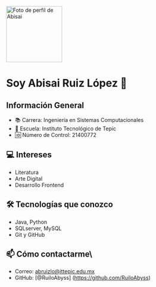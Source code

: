 <img src="https://avatars.githubusercontent.com/u/204825243?v=4" width="150" alt = "Foto de perfil de Abisai" />

# Soy Abisai Ruiz López 👋

## Información General
- 📚 Carrera: Ingeniería en Sistemas Computacionales
- 🏫 Escuela: Instituto Tecnológico de Tepic
- 🆔 Número de Control: 21400772

## 💻 Intereses
- Literatura
- Arte Digital
- Desarrollo Frontend

## 🛠 Tecnologías que conozco
- Java, Python
- SQLserver, MySQL
- Git y GitHub

## 📫 Cómo contactarme\
- Correo: abruizlo@ittepic.edu.mx
- GitHub: [@RuiloAbyss] (https://github.com/RuiloAbyss)